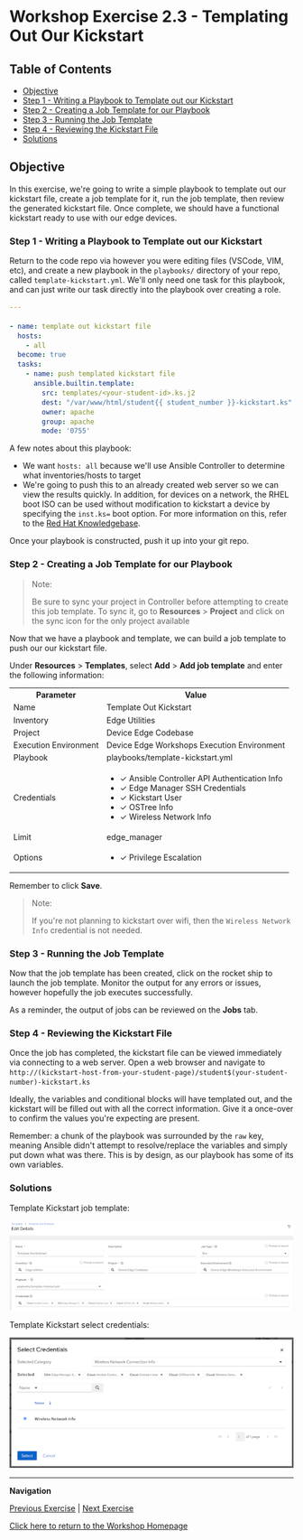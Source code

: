 # Workshop Exercise 2.3 - Templating Out Our Kickstart

## Table of Contents

* [Objective](#objective)
* [Step 1 - Writing a Playbook to Template out our Kickstart](#step-1---writing-a-playbook-to-template-out-our-kickstart)
* [Step 2 - Creating a Job Template for our Playbook](#step-2---creating-a-job-template-for-our-playbook)
* [Step 3 - Running the Job Template](#step-3---running-the-job-template)
* [Step 4 - Reviewing the Kickstart File](#step-4---reviewing-the-kickstart-file)
* [Solutions](#solutions)

## Objective

In this exercise, we're going to write a simple playbook to template out our kickstart file, create a job template for it, run the job template, then review the generated kickstart file. Once complete, we should have a functional kickstart ready to use with our edge devices.

### Step 1 - Writing a Playbook to Template out our Kickstart

Return to the code repo via however you were editing files (VSCode, VIM, etc), and create a new playbook in the `playbooks/` directory of your repo, called `template-kickstart.yml`. We'll only need one task for this playbook, and can just write our task directly into the playbook over creating a role.

```yaml
---

- name: template out kickstart file
  hosts:
    - all
  become: true
  tasks:
    - name: push templated kickstart file
      ansible.builtin.template:
        src: templates/<your-student-id>.ks.j2
        dest: "/var/www/html/student{{ student_number }}-kickstart.ks"
        owner: apache
        group: apache
        mode: '0755'
```

A few notes about this playbook:
- We want `hosts: all` because we'll use Ansible Controller to determine what inventories/hosts to target
- We're going to push this to an already created web server so we can view the results quickly. In addition, for devices on a network, the RHEL boot ISO can be used without modification to kickstart a device by specifying the `inst.ks=` boot option. For more information on this, refer to the [Red Hat Knowledgebase](https://access.redhat.com/documentation/en-us/red_hat_enterprise_linux/8/html/performing_an_advanced_rhel_8_installation/starting-kickstart-installations_installing-rhel-as-an-experienced-user).

Once your playbook is constructed, push it up into your git repo.

### Step 2 - Creating a Job Template for our Playbook

> Note:
>
> Be sure to sync your project in Controller before attempting to create this job template.
> To sync it, go to **Resources** > **Project** and click on the sync icon for the only project available

Now that we have a playbook and template, we can build a job template to push our our kickstart file.

Under **Resources** > **Templates**, select **Add** > **Add job template** and enter the following information:

<table>
  <tr>
    <th>Parameter</th>
    <th>Value</th>
  </tr>
  <tr>
    <td>Name</td>
    <td>Template Out Kickstart</td>
  </tr>
  <tr>
    <td>Inventory</td>
    <td>Edge Utilities</td>
  </tr>
  <tr>
    <td>Project</td>
    <td>Device Edge Codebase</td>
  </tr>
  <tr>
    <td>Execution Environment</td>
    <td>Device Edge Workshops Execution Environment</td>
  </tr>
  <tr>
    <td>Playbook</td>
    <td>playbooks/template-kickstart.yml</td>
  </tr>
  <tr>
    <td>Credentials</td>
    <td><ul><li>✓ Ansible Controller API Authentication Info</li><li>✓ Edge Manager SSH Credentials</li><li>✓ Kickstart User</li><li>✓ OSTree Info</li><li>✓ Wireless Network Info</li></ul></td>
  </tr>
  <tr>
    <td>Limit</td>
    <td>edge_manager</td>
  </tr>
   <tr>
    <td>Options</td>
    <td><ul><li>✓ Privilege Escalation</li></ul></td>
  </tr> 
</table>

Remember to click **Save**.

> Note:
>
> If you're not planning to kickstart over wifi, then the `Wireless Network Info` credential is not needed.

### Step 3 - Running the Job Template

Now that the job template has been created, click on the rocket ship to launch the job template. Monitor the output for any errors or issues, however hopefully the job executes successfully.

As a reminder, the output of jobs can be reviewed on the **Jobs** tab.

### Step 4 - Reviewing the Kickstart File

Once the job has completed, the kickstart file can be viewed immediately via connecting to a web server. Open a web browser and navigate to `http://(kickstart-host-from-your-student-page)/student$(your-student-number)-kickstart.ks`

Ideally, the variables and conditional blocks will have templated out, and the kickstart will be filled out with all the correct information. Give it a once-over to confirm the values you're expecting are present.

Remember: a chunk of the playbook was surrounded by the `raw` key, meaning Ansible didn't attempt to resolve/replace the variables and simply put down what was there. This is by design, as our playbook has some of its own variables.

### Solutions

Template Kickstart job template:

![Template Kickstart Job Template](../images/template-kickstart-job-template.png)

Template Kickstart select credentials:

![Template Kickstart Select Credentials](../images/template-kickstart-select-credentials.png)

---
**Navigation**

[Previous Exercise](../2.2-kickstart-creds) | [Next Exercise](../2.4-build-iso)

[Click here to return to the Workshop Homepage](../README.md)
